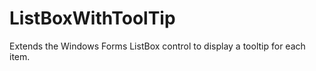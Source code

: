 ListBoxWithToolTip
==================

Extends the Windows Forms ListBox control to display a tooltip for each item.